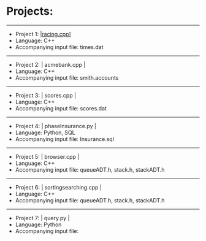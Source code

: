 # Projects:
____
* Project 1: |[racing.cpp]([https://www.google.com/]([https://github.com/JonathanWalkerCS/Projects/blob/main/racing.cpp]))]
* Language: C++ 
* Accompanying input file: times.dat
____
* Project 2: | acmebank.cpp | 
* Language: C++ 
* Accompanying input file: smith.accounts
____
* Project 3: | scores.cpp | 
* Language: C++ 
* Accompanying input file: scores.dat
____
* Project 4: | phaseInsurance.py | 
* Language: Python, SQL 
* Accompanying input file: Insurance.sql
____
* Project 5: | browser.cpp | 
* Language: C++ 
* Accompanying input file: queueADT.h, stack.h, stackADT.h
____
* Project 6: | sortingsearching.cpp | 
* Language: C++ 
* Accompanying input file: queueADT.h, stack.h, stackADT.h
____
* Project 7: | query.py | 
* Language: Python
* Accompanying input file:

